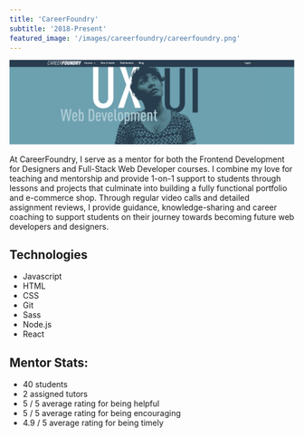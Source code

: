```yaml
---
title: 'CareerFoundry'
subtitle: '2018-Present'
featured_image: '/images/careerfoundry/careerfoundry.png'
---
```


![CareerFoundry](/images/careerfoundry/careerfoundry-main2.png)

At CareerFoundry, I serve as a mentor for both the Frontend Development for Designers and Full-Stack Web Developer courses. I combine my love for teaching and mentorship and provide 1-on-1 support to students through lessons and projects that culminate into building a fully functional portfolio and e-commerce shop. Through regular video calls and detailed assignment reviews, I provide guidance, knowledge-sharing and career coaching to support students on their journey towards becoming future web developers and designers.

## Technologies
* Javascript
* HTML
* CSS
* Git
* Sass
* Node.js
* React

## Mentor Stats:
* 40 students
* 2 assigned tutors
* 5 / 5 average rating for being helpful
* 5 / 5 average rating for being encouraging
* 4.9 / 5 average rating for being timely
